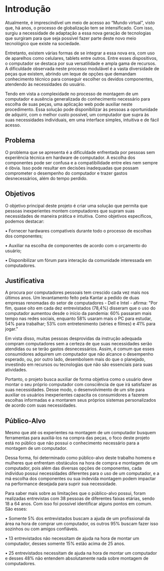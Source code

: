 # Introdução

Atualmente, é imprescindível um meio de acesso ao “Mundo virtual", visto que, há anos, o processo de globalização tem se intensificado. Com isso, surgiu a necessidade de adaptação a essa nova geração de tecnologias que surgiram para que seja possível fazer parte deste novo meio tecnológico que existe na sociedade. 

Entretanto, existem várias formas de se integrar a essa nova era, com uso de aparelhos como celulares, tablets entre outros. Entre esses dispositivos, o computador se destaca por sua versatilidade e ampla gama de recursos. A dificuldade observada neste processo modulável é a vasta diversidade de peças que existem, abrindo um leque de opções que demandam conhecimento técnico para conseguir escolher os devidos componentes, atendendo às necessidades do usuário.

Tendo em vista a complexidade no processo de montagem de um computador e ausência generalizada do conhecimento necessário para escolha de suas peças, uma aplicação web pode auxiliar neste procedimento. Essa solução pode disponibilizar às pessoas a oportunidade de adquirir, com o melhor custo possível, um computador que supra às suas necessidades individuais, em uma interface simples, intuitiva e de fácil acesso.


## Problema
 
O problema que se apresenta é a dificuldade enfrentada por pessoas sem experiência técnica em hardware de computador. A escolha dos componentes pode ser confusa e a compatibilidade entre eles nem sempre é óbvia. Isso pode resultar em decisões inadequadas que possam comprometer o desempenho do computador e trazer gastos desnecessários, além do tempo perdido.


## Objetivos

O objetivo principal deste projeto é criar uma solução que permita que pessoas inexperientes montem computadores que supram suas necessidades de maneira prática e intuitiva.
Como objetivos específicos, podemos destacar:


   • Fornecer hardwares compatíveis durante todo o processo de escolhas dos componentes;
   
   • Auxiliar na escolha de componentes de acordo com o orçamento do usuário;
   
   • Disponibilizar um fórum para interação da comunidade interessada em computadores.


## Justificativa

A procura por computadores pessoais tem crescido cada vez mais nos últimos anos. Um levantamento feito pela Kantar a pedido de duas empresas renomadas do setor de computadores - Dell e Intel - afirma:
"Por fim, quase oito em cada dez entrevistados (78,4%) disseram que o uso do computador aumentou desde o início da pandemia: 60% passaram mais tempo nas redes sociais, enquanto 58% usaram mais o PC para estudar, 54% para trabalhar; 53% com entretenimento (séries e filmes) e 41% para jogar." 

Em vista disso, muitas pessoas desprovidas da instrução adequada compram computadores sem a certeza de que suas necessidades serão atendidas ou se terão gastos desnecessários. Assim, é comum que esses consumidores adquirem um computador que não alcance o desempenho esperado, ou, por outro lado, desembolsem mais do que o planejado, investindo em recursos ou tecnologias que não são essenciais para suas atividades.

Portanto, o projeto busca auxiliar de forma objetiva como o usuário deve montar o seu próprio computador com consciência de que irá satisfazer as suas necessidades. Desse modo, o desenvolvimento de um site para auxiliar os usuários inexperientes capacita os consumidores a fazerem escolhas informadas e a montarem seus próprios sistemas personalizados de acordo com suas necessidades.

## Público-Alvo

Mesmo que até os experientes na montagem de um computador busquem ferramentas para auxiliá-los na compra das peças, o foco deste projeto está no público que não possui o conhecimento necessário para a montagem de um computador. 

Dessa forma, foi determinado como público-alvo deste trabalho homens e mulheres que enfrentam obstáculos na hora de compra e montagem de um computador, pois além das diversas opções de componentes, cada indivíduo possui necessidades diferentes para o uso de um computador, e a má escolha dos componentes ou sua indevida montagem podem impactar na performance desejada para suprir sua necessidade.

Para saber mais sobre as limitações que o público-alvo possui, foram realizadas entrevistas com 38 pessoas de diferentes faixas etárias, sendo 18 a 64 anos. Com isso foi possível identificar alguns pontos em comum. São esses:

• Somente 5% dos entrevistados buscam a ajuda de um profissional da área na hora de comprar um computador, os outros 95% buscam fazer isso sozinhos ou com amigos confiáveis.

• 13 entrevistados não necessitam de ajuda na hora de montar um computador, desses somente 15% estão acima de 25 anos.

• 25 entrevistados necessitam de ajuda na hora de montar um computador e desses 48% não entendem absolutamente nada sobre montagem de computadores.
